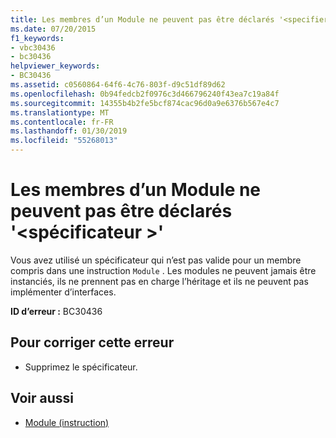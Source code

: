 ```yaml
---
title: Les membres d’un Module ne peuvent pas être déclarés '<specifier>'
ms.date: 07/20/2015
f1_keywords:
- vbc30436
- bc30436
helpviewer_keywords:
- BC30436
ms.assetid: c0560864-64f6-4c76-803f-d9c51df89d62
ms.openlocfilehash: 0b94fedcb2f0976c3d466796240f43ea7c19a84f
ms.sourcegitcommit: 14355b4b2fe5bcf874cac96d0a9e6376b567e4c7
ms.translationtype: MT
ms.contentlocale: fr-FR
ms.lasthandoff: 01/30/2019
ms.locfileid: "55268013"
---
```

# <a name="members-in-a-module-cannot-be-declared-specifier"></a>Les membres d’un Module ne peuvent pas être déclarés '\<spécificateur >'
Vous avez utilisé un spécificateur qui n’est pas valide pour un membre compris dans une instruction `Module` . Les modules ne peuvent jamais être instanciés, ils ne prennent pas en charge l’héritage et ils ne peuvent pas implémenter d’interfaces.  
  
 **ID d’erreur :** BC30436  
  
## <a name="to-correct-this-error"></a>Pour corriger cette erreur  
  
-   Supprimez le spécificateur.  
  
## <a name="see-also"></a>Voir aussi
- [Module (instruction)](../../visual-basic/language-reference/statements/module-statement.md)
